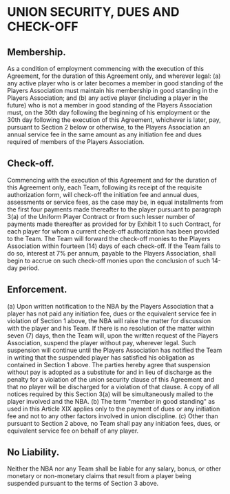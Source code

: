 # UNION SECURITY, DUES AND CHECK-OFF

## Membership.

As a condition of employment commencing with the execution of this Agreement, for the duration of this Agreement only, and wherever legal: (a) any active player who is or later becomes a member in good standing of the Players Association must maintain his membership in good standing in the Players Association; and (b) any active player (including a player in the future) who is not a member in good standing of the Players Association must, on the 30th day following the beginning of his employment or the 30th day following the execution of this Agreement, whichever is later, pay, pursuant to Section 2 below or otherwise, to the Players Association an annual service fee in the same amount as any initiation fee and dues required of members of the Players Association.

## Check-off.

Commencing with the execution of this Agreement and for the duration of this Agreement only, each Team, following its receipt of the requisite authorization form, will check-off the initiation fee and annual dues, assessments or service fees, as the case may be, in equal installments from the first four payments made thereafter to the player pursuant to paragraph 3(a) of the Uniform Player Contract or from such lesser number of payments made thereafter as provided for by Exhibit 1 to such Contract, for each player for whom a current check-off authorization has been provided to the Team. The Team will forward the check-off monies to the Players Association within fourteen (14) days of each check-off. If the Team fails to do so, interest at 7\% per annum, payable to the Players Association, shall begin to accrue on such check-off monies upon the conclusion of such 14-day period.

## Enforcement.

(a) Upon written notification to the NBA by the Players Association that a player has not paid any initiation fee, dues or the equivalent service fee in violation of Section 1 above, the NBA will raise the matter for discussion with the player and his Team. If there is no resolution of the matter within seven (7) days, then the Team will, upon the written request of the Players Association, suspend the player without pay, wherever legal. Such suspension will continue until the Players Association has notified the Team in writing that the suspended player has satisfied his obligation as contained in Section 1 above. The parties hereby agree that suspension without pay is adopted as a substitute for and in lieu of discharge as the penalty for a violation of the union security clause of this Agreement and that no player will be discharged for a violation of that clause. A copy of all notices required by this Section 3(a) will be simultaneously mailed to the player involved and the NBA.
(b) The term "member in good standing" as used in this Article XIX applies only to the payment of dues or any initiation fee and not to any other factors involved in union discipline.
(c) Other than pursuant to Section 2 above, no Team shall pay any initiation fees, dues, or equivalent service fee on behalf of any player.

## No Liability.

Neither the NBA nor any Team shall be liable for any salary, bonus, or other monetary or non-monetary claims that result from a player being suspended pursuant to the terms of Section 3 above.
